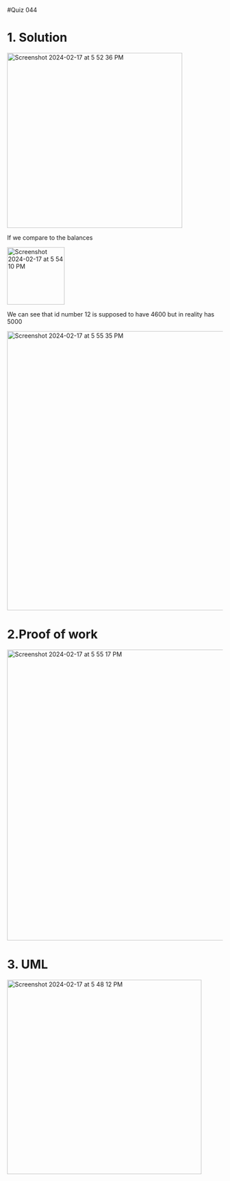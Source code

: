 #Quiz 044

# 1. Solution
<img width="409" alt="Screenshot 2024-02-17 at 5 52 36 PM" src="https://github.com/K-Schriber/Unit-3-Comp-Sci/assets/142757998/6841f108-1338-43f8-af1e-ce837aa4716c">

If we compare to the balances 

<img width="134" alt="Screenshot 2024-02-17 at 5 54 10 PM" src="https://github.com/K-Schriber/Unit-3-Comp-Sci/assets/142757998/4954c290-63c1-4c92-92ec-8395ba62d634">


We can see that id number 12 is supposed to have 4600 but in reality has 5000


<img width="652" alt="Screenshot 2024-02-17 at 5 55 35 PM" src="https://github.com/K-Schriber/Unit-3-Comp-Sci/assets/142757998/4ea626b2-9913-4b16-8911-7be5f2394d73">


# 2.Proof of work

<img width="679" alt="Screenshot 2024-02-17 at 5 55 17 PM" src="https://github.com/K-Schriber/Unit-3-Comp-Sci/assets/142757998/b7293c5b-e898-43ad-8e92-b8fbf113c947">


# 3. UML

<img width="454" alt="Screenshot 2024-02-17 at 5 48 12 PM" src="https://github.com/K-Schriber/Unit-3-Comp-Sci/assets/142757998/2d811960-cd4f-41f8-bd6d-994822ed1b65">
